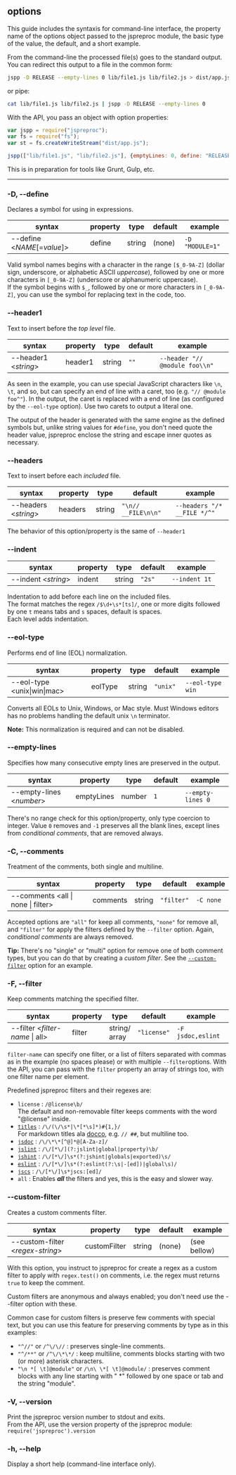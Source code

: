 ## options

This guide includes the syntaxis for command-line interface, the property name of the options object passed to the jspreproc module, the basic type of the value, the default, and a short example.

From the command-line the processed file(s) goes to the standard output. You can redirect this output to a file in the common form:

```sh
jspp -D RELEASE --empty-lines 0 lib/file1.js lib/file2.js > dist/app.js
```
or pipe:
```sh
cat lib/file1.js lib/file2.js | jspp -D RELEASE --empty-lines 0
```

With the API, you pass an object with option properties:

```js
var jspp = require("jspreproc");
var fs = require("fs");
var st = fs.createWriteStream("dist/app.js");

jspp(["lib/file1.js", "lib/file2.js"], {emptyLines: 0, define: "RELEASE"}).pipe(st);

```

This is in preparation for tools like Grunt, Gulp, etc.

---

### -D, --define

Declares a symbol for using in expressions.

syntax | property | type | default | example
-------|----------|------|---------|---------
--define &lt;_NAME_[=_value_]> | define | string | (none) | `-D "MODULE=1"`|

Valid symbol names begins with a character in the range `[$_0-9A-Z]` (dollar sign, underscore, or alphabetic ASCII _uppercase_), followed by one or more characters in `[_0-9A-Z]` (underscore or alphanumeric uppercase).  
If the symbol begins with `$_`, followed by one or more characters in `[_0-9A-Z]`, you can use the symbol for replacing text in the code, too.


### --header1

Text to insert before the _top level_ file.  

syntax | property | type | default | example
-------|----------|------|---------|---------
--header1 &lt;_string_> | header1 | string | `""` | `--header "// @module foo\\n"`

As seen in the example, you can use special JavaScript characters like `\n`, `\t`, and so, but can specify an end of line with a caret, too (e.g. `"// @module foo^"`). In the output, the caret is replaced with a end of line (as configured by the `--eol-type` option). Use two carets to output a literal one.  

The output of the header is generated with the same engine as the defined symbols but, unlike string values for `#define`, you don't need quote the header value, jspreproc enclose the string and escape inner quotes as necessary.


### --headers

Text to insert before each _included_ file.

syntax | property | type | default | example
-------|----------|------|---------|---------
--headers &lt;_string_> | headers | string | `"\n// __FILE\n\n"` | `--headers "/* __FILE */^"`

The behavior of this option/property is the same of `--header1`


### --indent

syntax | property | type | default | example
-------|----------|------|---------|---------
--indent &lt;_string_> | indent | string | `"2s"` | `--indent 1t`

Indentation to add before each line on the included files.  
The format matches the regex `/$\d+\s*[ts]/`, one or more digits followed by one `t` means tabs and `s` spaces, default is spaces.  
Each level adds indentation.


### --eol-type

Performs end of line (EOL) normalization.

syntax | property | type | default | example
-------|----------|------|---------|---------
--eol-type &lt;unix&#x7C;win&#x7C;mac> | eolType | string | `"unix"` | `--eol-type win`

Converts all EOLs to Unix, Windows, or Mac style. Must Windows editors has no problems handling the default unix `\n` terminator.

**Note:** This normalization is required and can not be disabled.


### --empty-lines

Specifies how many consecutive empty lines are preserved in the output.

syntax | property | type | default | example
-------|----------|------|---------|---------
--empty-lines &lt;_number_> | emptyLines | number | `1` | `--empty-lines 0`

There's no range check for this option/property, only type coercion to integer. Value `0` removes and `-1` preserves all the blank lines, except lines from _conditional comments_, that are removed always.


### -C, --comments

Treatment of the comments, both single and multiline.

syntax | property | type | default | example
-------|----------|------|---------|---------
--comments &lt;all &#x7C; none &#x7C; filter> | comments | string | `"filter"` | `-C none`

Accepted options are `"all"` for keep all comments, `"none"` for remove all, and `"filter"` for apply the filters defined by the `--filter` option. Again, _conditional comments_ are always removed.

**Tip:** There's no "single" or "multi" option for remove one of both comment types, but you can do that by creating a _custom filter_. See the [`--custom-filter`](#--custom-filter) option for an example. 


### -F, --filter

Keep comments matching the specified filter.

syntax | property | type | default | example
-------|----------|------|---------|---------
--filter &lt;_filter-name_ &#x7C; all> | filter | string/<br>array | `"license"` | `-F jsdoc,eslint`

`filter-name` can specify one filter, or a list of filters separated with commas as in the example (no spaces please) or with multiple `--filter`options. With the API, you can pass with the `filter` property an array of strings too, with one filter name per element.

Predefined jspreproc filters and their regexes are:

- `license` : `/@license\b/`  
   The default and non-removable filter keeps comments with the word "@license" inside.
- [`titles`][titles] : `/\/(\/\s*|\*[*\s]*)#{1,}/`  
   For markdown titles ala [docco](jashkenas.github.io/docco/ "DOCCO page"), e.g. `// ##`, but multiline too.
- [`jsdoc`][jsdoc] : `/\/\*\*[^@]*@[A-Za-z]/`
- [`jslint`][jslint] : `/\/[*\/](?:jslint|global|property)\b/`
- [`jshint`][jshint] : `/\/[*\/]\s*(?:jshint|globals|exported)\s/`
- [`eslint`][eslint] : `/\/[*\/]\s*(?:eslint(?:\s|-[ed])|global\s)/`
- [`jscs`][jscs] : `/\/[*\/]\s*jscs:[ed]/`
- `all` : Enables _**all**_ the filters and yes, this is the easy and slower way.

[titles]: http://daringfireball.net/projects/markdown/ "John Gruber Markdown"
[jsdoc]:  http://usejsdoc.org/ "@use JSDoc"
[jslint]: http://www.jslint.com/ "Douglas Crockford JSLint"
[jshint]: http://jshint.com/ "JSHint site"
[eslint]: http://eslint.org/ "ESLint site"
[jscs]:   http://jscs.info/ "JSCS - JavaScript Code Style"


### --custom-filter

Creates a custom comments filter. 

syntax | property | type | default | example
-------|----------|------|---------|---------
--custom-filter &lt;_regex-string_> | customFilter | string | (none) | (see bellow)

With this option, you instruct to jspreproc for create a regex as a custom filter to apply with `regex.test()` on comments, i.e. the regex must returns `true` to keep the comment.

Custom filters are anonymous and always enabled; you don't need use the --filter option with these.

Common case for custom filters is preserve few comments with special text, but you can use this feature for preserving comments by type as in this examples:

- `"^//"` or `/^\/\//` : preserves single-line comments.
- `"^/**"` or `/^\/\*\*/` : keep multiline, comments blocks starting with two (or more) asterisk characters.
- `"\n *[ \t]@module"` or `/\n\ \*[ \t]@module/` : preserves comment blocks with any line starting with " *" followed by one space or tab and the string "module". 


### -V, --version

Print the jspreproc version number to stdout and exits.  
From the API, use the version property of the jspreproc module: `require('jspreproc').version` 


### **-h, --help**

Display a short help (command-line interface only).
